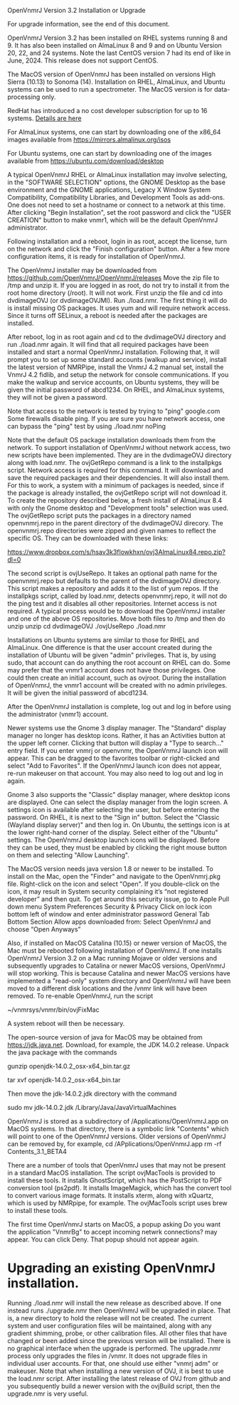 
OpenVnmrJ Version 3.2 Installation or Upgrade

For upgrade information, see the end of this document.

OpenVnmrJ Version 3.2 has been installed on RHEL systems running 8 and 9.
It has also been installed on AlmaLinux 8 and 9 and on Ubuntu
Version 20, 22, and 24 systems. Note the last CentOS version 7 had its
end of like in June, 2024. This release does not support CentOS.

The MacOS version of OpenVnmrJ has been installed on versions High Sierra (10.13)
to Sonoma (14). Installation on RHEL, AlmaLinux, and Ubuntu systems
can be used to run a spectrometer. The MacOS version is for data-processing only.

RedHat has introduced a no cost developer subscription for up to 
16 systems. [Details are here](https://developers.redhat.com/blog/2021/02/10/how-to-activate-your-no-cost-red-hat-enterprise-linux-subscription/?sc_cid=7013a0000026TeTAAU)

For AlmaLinux systems, one can start by downloading one of the x86_64 images
available from https://mirrors.almalinux.org/isos

For Ubuntu systems, one can start by downloading one of the images available
from https://ubuntu.com/download/desktop

A typical OpenVnmrJ RHEL or AlmaLinux installation may involve selecting, in the
"SOFTWARE SELECTION" options, the GNOME Desktop as the base environment
and the GNOME applications, Legacy X Window System Compatibility,
Compatibility Libraries, and Development Tools as add-ons. One does
not need to set a hostname or connect to a network at this time.
After clicking "Begin Installation", set the root password and click
the "USER CREATION" button to make vnmr1, which will be the default
OpenVnmrJ administrator.

Following installation and a reboot, login in as root, accept the license,
turn on the network and click the "Finish configuration" button. After a
few more configuration items, it is ready for installation of OpenVnmrJ.

The OpenVnmrJ installer may be downloaded from
  https://github.com/OpenVnmrJ/OpenVnmrJ/releases
Move the zip file to /tmp and unzip it.  If you are logged in
as root, do not try to install it from the root home directory (/root). It will
not work. First unzip the file and cd into dvdimageOVJ (or dvdimageOVJMI).
Run ./load.nmr.  The first thing it will do is install missing OS
packages. It uses yum and will require network access. Since it turns off
SELinux, a reboot is needed after the packages are installed.

After reboot, log in as root
again and cd to the dvdimageOVJ directory and run ./load.nmr again. It will
find that all required packages have been installed and start a normal
OpenVnmrJ installation. Following that, it will prompt you to set up
some standard accounts (walkup and service), install the latest version
of NMRPipe, install the VnmrJ 4.2 manual set, install the VnmrJ 4.2 fidlib,
and setup the network for console communications. If you make the walkup
and service accounts, on Ubuntu systems, they will be given the initial
password of abcd1234.  On RHEL, and AlmaLinux systems, they will not
be given a password.

Note that access to the network is tested by trying to "ping" google.com 
Some firewalls disable ping. If you are sure you have network access,
one can bypass the "ping" test by using
   ./load.nmr noPing

Note that the default OS package installation downloads them from the
network.  To support installation of OpenVnmrJ without network access, two
new scripts have been implemented. They are in the dvdimageOVJ directory
along with load.nmr. The ovjGetRepo command is a link to the installpkgs
script. Network access is required for this command. It will download
and save the required packages and their dependencies. It will also
install them. For this to work, a system with a minimum of packages is
needed, since if the package is already installed, the ovjGetRepo script
will not download it.  To create the repository described below, a fresh
install of AlmaLinux 8.4 with only the Gnome desktop and "Development tools"
selection was used. The ovjGetRepo script puts the packages in a directory
named openvnmrj.repo in the parent directory of the dvdimageOVJ direcory.
The openvnmrj.repo directories were zipped and given names to reflect the
specific OS.  They can be downloaded with these links:

   https://www.dropbox.com/s/hsav3k3flowkhxn/ovj3AlmaLinux84.repo.zip?dl=0

The second script is ovjUseRepo. It takes an optional path name for the
openvnmrj.repo but defaults to the parent of the dvdimageOVJ directory.
This script makes a repository and adds it to the list of yum repos.
If the installpkgs script, called by load.nmr, detects openvnmrj.repo,
it will not do the ping test and it disables all other repositories.
Internet access is not required. A typical process would be to download
the OpenVnmrJ installer and one of the above OS repositories. Move
both files to /tmp and then do
   unzip <OpenVnmrJ installer>
   unzip <OS package repository>
   cd dvdimageOVJ
   ./ovjUseRepo
   ./load.nmr

Installations on Ubuntu systems are similar to those for RHEL and AlmaLinux.
One difference is that the user account created during the installation
of Ubuntu will be given "admin" privileges. That is, by using sudo,
that account can do anything the root account on RHEL can do.
Some may prefer that the vnmr1 account does not have those privileges.
One could then create an initial account, such as ovjroot.  During the
installation of OpenVnmrJ, the vnmr1 account will be created with no
admin privileges. It will be given the initial password of abcd1234.

After the OpenVnmrJ installation is complete, log out and log in before using
the administrator (vnmr1) account.

Newer systems use the Gnome 3 display manager.
The "Standard" display manager no longer has desktop icons. Rather, it has
an Activities button at the upper left corner. Clicking that button will
display a "Type to search..." entry field. If you enter vnmrj or openvnmr,
the OpenVnmrJ launch icon will appear. This can be dragged to the favorites
toolbar or right-clicked and select "Add to Favorites". If the OpenVnmrJ
launch icon does not appear, re-run makeuser on that account. You may also
need to log out and log in again.

Gnome 3 also supports the "Classic" display manager, where desktop icons
are displayed. One can select the display manager from the login screen.
A settings icon is available after selecting the user, but before entering
the password. On RHEL, it is next to the "Sign in" button. Select the
"Classic (Wayland display server)" and then log in. On Ubuntu, the settings
icon is at the lower right-hand corner of the display. Select either of
the "Ubuntu" settings. The OpenVnmrJ desktop launch icons will be displayed.
Before they can be used, they must be enabled by clicking the right mouse
button on them and selecting "Allow Launching".


The MacOS version needs java version 1.8 or newer to be installed.
To install on the Mac, open the "Finder" and navigate to the OpenVnmrj.pkg
file. Right-click on the icon and select "Open".
If you double-click on the icon, it may result in System security
complaining it’s “not registered developer” and then quit.
To get around this security issue, go to
  Apple Pull down menu
    System Preferences
    Security & Privacy 
    Click on lock icon bottom left of window and enter administrator password
        General Tab
        Bottom Section
        Allow apps downloaded from:
           Select OpenVnmrJ and choose “Open Anyways”

Also, if installed on MacOS Catalina (10.15) or newer version of MacOS, the
Mac must be rebooted following installation of OpenVnmrJ. If one
installs OpenVnmrJ Version 3.2 on a Mac running Mojave or older versions and
subsequently upgrades to Catalina or newer MacOS versions, OpenVnmrJ
will stop working.  This is because Catalina and newer MacOS versions
have implemented a "read-only" system directory and OpenVnmrJ will have
been moved to a different disk locations and the /vnmr link will have
been removed. To re-enable OpenVnmrJ, run the script

  ~/vnmrsys/vnmr/bin/ovjFixMac

A system reboot will then be necessary.

The open-source version of java for MacOS may be obtained from https://jdk.java.net.
Download, for example, the JDK 14.0.2 release. Unpack the java package with the commands

  gunzip openjdk-14.0.2_osx-x64_bin.tar.gz

  tar xvf openjdk-14.0.2_osx-x64_bin.tar

Then move the jdk-14.0.2.jdk directory with the command

  sudo mv jdk-14.0.2.jdk /Library/Java/JavaVirtualMachines

OpenVnmrJ is stored as a subdirectory of /Applications/OpenVnmrJ.app on MacOS systems.
In that directory, there is a symbolic link "Contents" which will point to one
of the OpenVnmrJ versions. Older versions of OpenVnmrJ can be removed by, for example,
  cd /APplications/OpenVnmrJ.app
  rm -rf Contents_3.1_BETA4

There are a number of tools that OpenVnmrJ uses that may not be present in a standard
MacOS installation. The script ovjMacTools is provided to install these tools. It
installs GhostScript, which has the PostScript to PDF conversion tool (ps2pdf). It
installs ImageMagick, which has the convert tool to convert various image formats.
It installs xterm, along with xQuartz, which is used by NMRpipe, for example.
The ovjMacTools script uses brew to install these tools.

The first time OpenVnmrJ starts on MacOS, a popup asking
   Do you want the application "VnmrBg" to accept incoming netwrk connections?
may appear. You can click Deny. That popup should not appear again.

Upgrading an existing OpenVnmrJ installation.
=============================================

Running
  ./load.nmr
will install the new release as described above. If one instead runs
  ./upgrade.nmr
then OpenVnmrJ will be upgraded in place. That is, a new directory to hold
the release will not be created. The current system and user configuration
files will be maintained, along with any gradient shimming, probe, or
other calibration files. All other files that have changed or been added
since the previous version will be installed. There is no graphical
interface when the upgrade is performed. The upgrade.nmr process only upgrades
the files in /vnmr. It does not upgrade files in individual user accounts.
For that, one should use either "vnmrj adm" or makeuser. Note that when installing
a new version of OVJ, it is best to use the load.nmr script. After installing
the latest release of OVJ from github and you subsequently build a newer version
with the ovjBuild script, then the upgrade.nmr is very useful.


